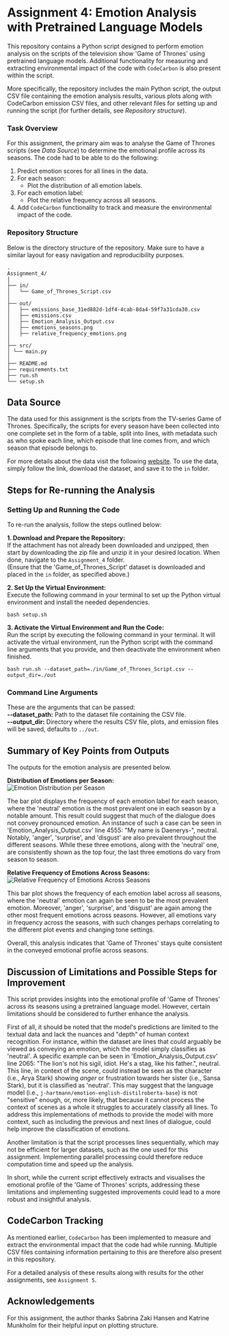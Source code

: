 # Assignment 4: Emotion Analysis with Pretrained Language Models
This repository contains a Python script designed to perform emotion analysis on the scripts of the television show 'Game of Thrones' using pretrained language models. Additional functionality for measuring and extracting environmental impact of the code with `CodeCarbon` is also present within the script.

More specifically, the repository includes the main Python script, the output CSV file containing the emotion analysis results, various plots along with CodeCarbon emission CSV files, and other relevant files for setting up and running the script (for further details, see *Repository structure*).

### Task Overview
For this assignment, the primary aim was to analyse the Game of Thrones scripts (see *Data Source*) to determine the emotional profile across its seasons. The code had to be able to do the following:  
1. Predict emotion scores for all lines in the data.
2. For each season:
    - Plot the distribution of all emotion labels.
3. For each emotion label:
    - Plot the relative frequency across all seasons.
4. Add `CodeCarbon` functionality to track and measure the environmental impact of the code. 

### Repository Structure
Below is the directory structure of the repository. Make sure to have a similar layout for easy navigation and reproducibility purposes.  
```
.
Assignment_4/
│
├── in/
│   └── Game_of_Thrones_Script.csv
│
├── out/
│   ├── emissions_base_31ed882d-1df4-4cab-8da4-59f7a31cda30.csv
│   ├── emissions.csv
│   ├── Emotion_Analysis_Output.csv
│   ├── emotions_seasons.png
│   ├── relative_frequency_emotions.png
│
├── src/
│ └── main.py
│
├── README.md
├── requirements.txt
├── run.sh
└── setup.sh

```

## Data Source
The data used for this assignment is the scripts from the TV-series Game of Thrones. Specifically, the scripts for every season have been collected into one complete set in the form of a table, split into lines, with metadata such as who spoke each line, which episode that line comes from, and which season that episode belongs to.

For more details about the data visit the following [website](https://www.kaggle.com/datasets/albenft/game-of-thrones-script-all-seasons?select=Game_of_Thrones_Script.csv). To use the data, simply follow the link, download the dataset, and save it to the `in` folder.

## Steps for Re-running the Analysis
### Setting Up and Running the Code
To re-run the analysis, follow the steps outlined below:

**1. Download and Prepare the Repository:**  
If the attachment has not already been downloaded and unzipped, then start by downloading the zip file and unzip it in your desired location. When done, navigate to the `Assignment_4` folder.  
(Ensure that the 'Game_of_Thrones_Script' dataset is downloaded and placed in the `in` folder, as specified above.)

**2. Set Up the Virtual Environment:**  
Execute the following command in your terminal to set up the Python virtual environment and install the needed dependencies.
```
bash setup.sh 
```

**3. Activate the Virtual Environment and Run the Code:**  
Run the script by executing the following command in your terminal. It will activate the virtual environment, run the Python script with the command line arguments that you provide, and then deactivate the environment when finished.
```
bash run.sh --dataset_path=./in/Game_of_Thrones_Script.csv --output_dir=./out
```

### Command Line Arguments
These are the arguments that can be passed:  
**--dataset_path:** Path to the dataset file containing the CSV file.  
**--output_dir:** Directory where the results CSV file, plots, and emission files will be saved, defaults to `../out`.   

## Summary of Key Points from Outputs
The outputs for the emotion analysis are presented below.

**Distribution of Emotions per Season:**  
![Emotion Distribution per Season](./out/emotions_seasons.png)  

The bar plot displays the frequency of each emotion label for each season, where the 'neutral' emotion is the most prevalent one in each season by a notable amount. This result could suggest that much of the dialogue does not convey pronounced emotion. An instance of such a case can be seen in 'Emotion_Analysis_Output.csv' line 4555: "My name is Daenerys-", neutral. Notably, 'anger', 'surprise', and 'disgust' are also prevalent throughout the different seasons. While these three emotions, along with the 'neutral' one, are consistently shown as the top four, the last three emotions do vary from season to season.

**Relative Frequency of Emotions Across Seasons:**  
![Relative Frequency of Emotions Across Seasons](./out/relative_frequency_emotions.png)

This bar plot shows the frequency of each emotion label across all seasons, where the 'neutral' emotion can again be seen to be the most prevalent emotion. Moreover, 'anger', 'surprise', and 'disgust' are again among the other most frequent emotions across seasons. However, all emotions vary in frequency across the seasons, with such changes perhaps correlating to the different plot events and changing tone settings.  

Overall, this analysis indicates that 'Game of Thrones' stays quite consistent in the conveyed emotional profile across seasons.

## Discussion of Limitations and Possible Steps for Improvement  
This script provides insights into the emotional profile of 'Game of Thrones' across its seasons using a pretrained language model. However, certain limitations should be considered to further enhance the analysis.

First of all, it should be noted that the model's predictions are limited to the textual data and lack the nuances and "depth" of human context recognition. For instance, within the dataset are lines that could arguably be viewed as conveying an emotion, which the model simply classifies as 'neutral'. A specific example can be seen in 'Emotion_Analysis_Output.csv' line 2065: "The lion's not his sigil, idiot. He's a stag, like his father.", neutral. This line, in context of the scene, could instead be seen as the character (i.e., Arya Stark) showing *anger* or frustration towards her sister (i.e., Sansa Stark), but it is classified as 'neutral'. This may suggest that the language model (i.e., `j-hartmann/emotion-english-distilroberta-base`) is not "sensitive" enough, or, more likely, that because it cannot process the context of scenes as a whole it struggles to accurately classify all lines. To address this implementations of methods to provide the model with more context, such as including the previous and next lines of dialogue, could help improve the classification of emotions.

Another limitation is that the script processes lines sequentially, which may not be efficient for larger datasets, such as the one used for this assignment. Implementing parallel processing could therefore reduce computation time and speed up the analysis.

In short, while the current script effectively extracts and visualises the emotional profile of the 'Game of Thrones' scripts, addressing these limitations and implementing suggested improvements could lead to a more robust and insightful analysis.

## CodeCarbon Tracking
As mentioned earlier, `CodeCarbon` has been implemented to measure and extract the environmental impact that the code had while running. Multiple CSV files containing information pertaining to this are therefore also present in this repository.  

For a detailed analysis of these results along with results for the other assignments, see `Assignment 5`.

## Acknowledgements
For this assignment, the author thanks Sabrina Zaki Hansen and Katrine Munkholm for their helpful input on plotting structure.
